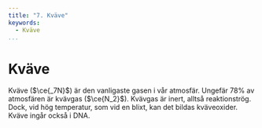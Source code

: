 ```yaml
---
title: "7. Kväve"
keywords:
  - Kväve
...
```


# Kväve
Kväve ($\ce{_7N}$) är den vanligaste gasen i vår atmosfär. Ungefär 78% av atmosfären är kvävgas ($\ce{N_2}$). Kvävgas är inert, alltså reaktionströg. Dock, vid hög temperatur, som vid en blixt, kan det bildas kväveoxider. Kväve ingår också i DNA.